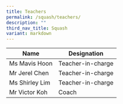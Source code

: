 ```yaml
---
title: Teachers
permalink: /squash/teachers/
description: ""
third_nav_title: Squash
variant: markdown
---
```

<table>
<thead>
  <tr>
    <th>Name   </th>
    <th>Designation</th>
  </tr>
</thead>
<tbody>
  <tr>
    <td>Ms Mavis Hoon</td>
    <td>Teacher-in-charge</td>
  </tr>
  <tr>
    <td>Mr Jerel Chen</td>
    <td>Teacher-in-charge</td>
  </tr>
 
  <tr>
    <td>Ms Shirley Lim</td>
    <td>Teacher-in-charge</td>
  </tr>
  <tr>
    <td>Mr Victor Koh</td>
    <td>Coach</td>
  </tr>
</tbody>
</table>